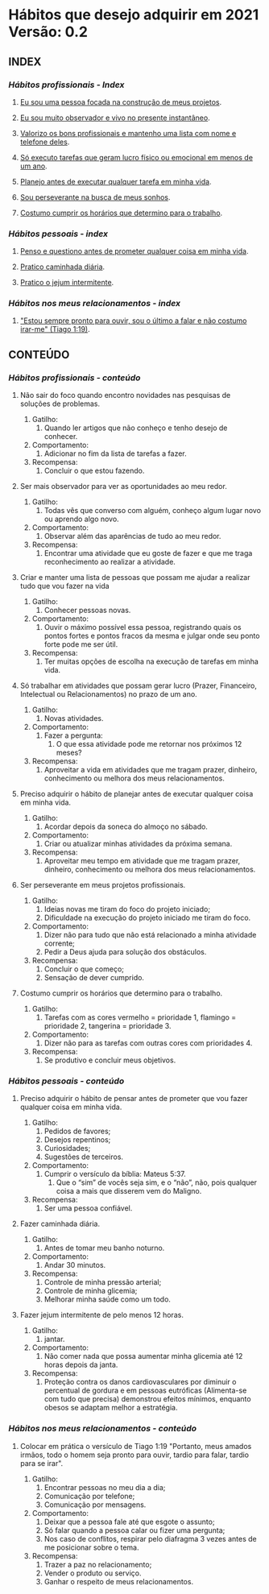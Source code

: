 # Hábitos que desejo adquirir em 2021 Versão: 0.2

## **INDEX**

### _Hábitos profissionais - Index_

1. [Eu sou uma pessoa focada na construção de meus projetos](#profissionais_1).

2. [Eu sou muito observador e vivo no presente instantâneo](#profissionais_2).

3. [Valorizo os bons profissionais e mantenho uma lista com nome e telefone deles](#profissionais_3).

4. [Só executo tarefas que geram lucro físico ou emocional em menos de um ano](#profissionais_4).

5. [Planejo antes de executar qualquer tarefa em minha vida](#profissionais_5).

6. [Sou perseverante na busca de meus sonhos](#profissionais_6).

7. [Costumo cumprir os horários que determino para o trabalho](#profissionais_7).

### _Hábitos pessoais - index_

1. [Penso e questiono antes de prometer qualquer coisa em minha vida](#pessoais_1).

2. [Pratico caminhada diária](#pessoais_2).

3. [Pratico o jejum intermitente](#pessoais_3).

### _Hábitos nos meus relacionamentos - index_

1. ["Estou sempre pronto para ouvir, sou o último a falar e não costumo irar-me" (Tiago 1:19)](#relacionamentos_1).

## **CONTEÚDO**

### _Hábitos profissionais - conteúdo_

1. Não sair do foco quando encontro novidades nas pesquisas de soluções de problemas.<span id="profissionais_1"><span>
   1. Gatilho:
      1. Quando ler artigos que não conheço e tenho desejo de conhecer.
   2. Comportamento:
      1. Adicionar no fim da lista de tarefas a fazer.
   3. Recompensa:
      1. Concluir o que estou fazendo.

2. Ser mais observador para ver as oportunidades ao meu redor.<span id="profissionais_2"><span>
   1. Gatilho:
      1. Todas vês que converso com alguém, conheço algum lugar novo ou aprendo algo novo.
   2. Comportamento:
      1. Observar além das aparências de tudo ao meu redor.
   3. Recompensa:
      1. Encontrar uma atividade que eu goste de fazer e que me traga reconhecimento ao realizar a atividade.

3. Criar e manter uma lista de pessoas que possam me ajudar a realizar tudo que vou fazer na vida <span id="profissionais_3"><span>
   1. Gatilho:
      1. Conhecer pessoas novas.
   2. Comportamento:
      1. Ouvir o máximo possível essa pessoa, registrando quais os pontos fortes e pontos fracos da mesma e julgar onde seu ponto forte pode me ser útil.
   3. Recompensa:
      1. Ter muitas opções de escolha na execução de tarefas em minha vida.

4. Só trabalhar em atividades que possam gerar lucro (Prazer, Financeiro, Intelectual ou Relacionamentos) no prazo de um ano. <span id="profissionais_4"><span>
   1. Gatilho:
      1. Novas atividades.
   2. Comportamento:
      1. Fazer a pergunta:
         1. O que essa atividade pode me retornar nos próximos 12 meses?
   3. Recompensa:
      1. Aproveitar a vida em atividades que me tragam prazer, dinheiro, conhecimento ou melhora dos meus relacionamentos.

5. Preciso adquirir o hábito de planejar antes de executar qualquer coisa em minha vida. <span id="profissionais_5"><span>
   1. Gatilho:
      1. Acordar depois da soneca do almoço no sábado.
   2. Comportamento:
      1. Criar ou atualizar minhas atividades da próxima semana.
   3. Recompensa:
      1. Aproveitar meu tempo em atividade que me tragam prazer, dinheiro, conhecimento ou melhora dos meus relacionamentos.

6. Ser perseverante em meus projetos profissionais. <span id="profissionais_6"><span>
   1. Gatilho:
      1. Ideias novas me tiram do foco do projeto iniciado;
      2. Dificuldade na execução do projeto iniciado me tiram do foco.
   2. Comportamento:
      1. Dizer não para tudo que não está relacionado a minha atividade corrente;
      2. Pedir a Deus ajuda para solução dos obstáculos.
   3. Recompensa:
      1. Concluir o que começo;
      2. Sensação de dever cumprido.
7. Costumo cumprir os horários que determino para o trabalho. <span id="profissionais_7"><span>
   1. Gatilho:
      1. Tarefas com as cores vermelho = prioridade 1, flamingo = prioridade 2, tangerina = prioridade 3.
   2. Comportamento:
      1. Dizer não para as tarefas com outras cores com prioridades 4.
   3. Recompensa:
      1. Se produtivo e concluir meus objetivos.

### _Hábitos pessoais - conteúdo_

1. Preciso adquirir o hábito de pensar antes de prometer que vou fazer qualquer coisa em minha vida. <span id="pessoais_1"><span>
   1. Gatilho:
      1. Pedidos de favores;
      2. Desejos repentinos;
      3. Curiosidades;
      4. Sugestões de terceiros.
   2. Comportamento:
      1. Cumprir o versículo da bíblia: Mateus 5:37.
         1. Que o “sim” de vocês seja sim, e o “não”, não, pois qualquer coisa a mais que disserem vem do Maligno.
   3. Recompensa:
      1. Ser uma pessoa confiável.

2. Fazer caminhada diária.<span id="pessoais_2"><span>
   1. Gatilho:
      1. Antes de tomar meu banho noturno.
   2. Comportamento:
      1. Andar 30 minutos.
   3. Recompensa:
      1. Controle de minha pressão arterial;
      2. Controle de minha glicemia;
      3. Melhorar minha saúde como um todo.

3. Fazer jejum intermitente de pelo menos 12 horas. <span id="pessoais_3"><span>
   1. Gatilho:
      1. jantar.
   2. Comportamento:
      1. Não comer nada que possa aumentar minha glicemia até 12 horas depois da janta.
   3. Recompensa:
      1. Proteção contra os danos cardiovasculares por diminuir o percentual de gordura e em pessoas eutróficas (Alimenta-se com tudo que precisa) demonstrou efeitos mínimos, enquanto obesos se adaptam melhor a estratégia.

### _Hábitos nos meus relacionamentos - conteúdo_

1. Colocar em prática o versículo de Tiago 1:19 "Portanto, meus amados irmãos, todo o homem seja pronto para ouvir, tardio para falar, tardio para se irar". <span id="relacionamentos_1"><span>
   1. Gatilho:
      1. Encontrar pessoas no meu dia a dia;
      2. Comunicação por telefone;
      3. Comunicação por mensagens.
   2. Comportamento:
      1. Deixar que a pessoa fale até que esgote o assunto;
      2. Só falar quando a pessoa calar ou fizer uma pergunta;
      3. Nos caso de conflitos, respirar pelo diafragma 3 vezes antes de me posicionar sobre o tema.
   3. Recompensa:
      1. Trazer a paz no relacionamento;
      2. Vender o produto ou serviço.
      3. Ganhar o respeito de meus relacionamentos.
